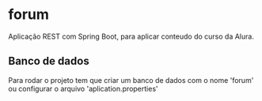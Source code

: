# forum
Aplicação REST com Spring Boot, para aplicar conteudo do curso da Alura.

## Banco de dados
Para rodar o projeto tem que criar um banco de dados com o nome 'forum' ou configurar o arquivo 'aplication.properties'

